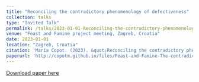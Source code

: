```yaml
---
title: "Reconciling the contradictory phenomenology of defectiveness"
collection: talks
type: "Invited Talk"
permalink: /talks/2023-01-01-Reconciling-the-contradictory-phenomenology-of-def
venue: "Feast and Famine project meeting, Zagreb, Croatia"
date: 2023-01-01
location: "Zagreb, Croatia"
citation: 'Maria Copot. (2023). &quot;Reconciling the contradictory phenomenology of defectiveness&quot;. Feast and Famine project meeting, Zagreb, Croatia.'
paperurl: 'http://copotm.github.io/files/Feast-and-Famine-The-contradictory-phenomenology-of-defectiveness.pdf.pdf'
---
```


[Download paper here](http://copotm.github.io/files/Feast-and-Famine-The-contradictory-phenomenology-of-defectiveness.pdf.pdf)
